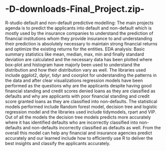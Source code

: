 # -D-downloads-Final_Project.zip-
R-studio default and non-default predictive modelling:
The main projects agenda is to predict the applicants into default and non-default which is mostly used by the insurance companies to understand the prediction of financial institutions whom they provide insurance to and understanding their prediction is absolutely necessary to maintain strong financial returns and optimize the existing returns for the entities.
EDA analysis:
Basic summary statistics like mean, median, max, min and finally standard deviation are calculated and the necessary data has been plotted where box-plot and histogram have majorly been used to understand the distribution and how their distribution vary as well.
The libraries used include ggplot2, dplyr, tidyr and coorplot for understanding the patterns in the data and after clear visualizations regression models have been performed as the questions why are the applicants despite having good financial standing and credit scores denied loans as they are classified as defaults and why are applicants with poor financial standing and credit score granted loans as they are classified into non-defaults. The statistical models performed include Random forest model, decision tree and logistic regression model and the libraries used include tidymodels, rpart and VIP. Out of all the models the decision tree models predicts more accurately where it has identified defaults who are incorrectly classified into non-defaults and non-defaults incorrectly classified as defaults as well. 
From the overall this model can help any financial and insurance agencies predict accurately and our learned include how to efficiently use R to deliver the best insights and classify the applicants accurately.
